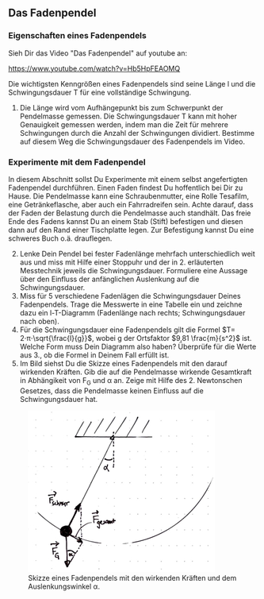 ## Das Fadenpendel

### Eigenschaften eines Fadenpendels

Sieh Dir das Video "Das Fadenpendel" auf youtube an:

<a href="https://www.youtube.com/watch?v=Hb5HpFEAOMQ"> https://www.youtube.com/watch?v=Hb5HpFEAOMQ </a>

Die wichtigsten Kenngrößen eines Fadenpendels sind seine Länge l und die Schwingungsdauer T für eine vollständige Schwingung.

<ol start="1">
	<li>Die Länge wird vom Aufhängepunkt bis zum Schwerpunkt der Pendelmasse gemessen. Die Schwingungsdauer T kann mit hoher Genauigkeit gemessen werden, indem man die Zeit für mehrere Schwingungen durch die Anzahl der Schwingungen dividiert. Bestimme auf diesem Weg die Schwingungsdauer des Fadenpendels im Video.</li>
</ol>

### Experimente mit dem Fadenpendel

In diesem Abschnitt sollst Du Experimente mit einem selbst angefertigten Fadenpendel durchführen. Einen Faden findest Du hoffentlich bei Dir zu Hause. Die Pendelmasse kann eine Schraubenmutter, eine Rolle Tesafilm, eine Getränkeflasche, aber auch ein Fahrradreifen sein. Achte darauf, dass der Faden der Belastung durch die Pendelmasse auch standhält. Das freie Ende des Fadens kannst Du an einem Stab (Stift) befestigen und diesen dann auf den Rand einer Tischplatte legen. Zur Befestigung kannst Du eine schweres Buch o.ä. drauflegen.

<ol start="2">
	<li>Lenke Dein Pendel bei fester Fadenlänge mehrfach unterschiedlich weit aus und miss mit Hilfe einer Stoppuhr und der in 2. erläuterten Messtechnik jeweils die Schwingungsdauer. Formuliere eine Aussage über den Einfluss der anfänglichen Auslenkung auf die Schwingungsdauer.</li>
	<li>Miss für 5 verschiedene Fadenlägen die Schwingungsdauer Deines Fadenpendels. Trage die Messwerte in eine Tabelle ein und zeichne dazu ein l-T-Diagramm (Fadenlänge nach rechts; Schwingungsdauer nach oben).</li>
	<li>Für die Schwingungsdauer eine Fadenpendels gilt die Formel $T= 2⋅π⋅\sqrt{\frac{l}{g}}$, wobei g der Ortsfaktor $9,81 \frac{m}{s^2}$ ist. Welche Form muss Dein Diagramm also haben?
	Überprüfe für die Werte aus 3., ob die Formel in Deinem Fall erfüllt ist. </li>
	<li>Im Bild siehst Du die Skizze eines Fadenpendels mit den darauf wirkenden Kräften. Gib die auf die Pendelmasse wirkende Gesamtkraft in Abhängikeit von F<sub>G</sub> und α an. Zeige mit Hilfe des 2. Newtonschen Gesetzes, dass die Pendelmasse keinen Einfluss auf die Schwingungsdauer hat.
	</li>
</ol>

<figure>
	<img src="pendel-kraefte.jpg" class="center50" alt="">
	<figcaption>Skizze eines Fadenpendels mit den wirkenden Kräften und dem Auslenkungswinkel α.</figcaption>
</figure>

